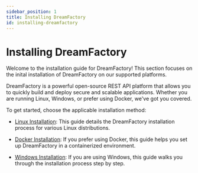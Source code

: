 ```yaml
---
sidebar_position: 1
title: Installing DreamFactory
id: installing-dreamfactory
---
```


# Installing DreamFactory

Welcome to the installation guide for DreamFactory! This section focuses on the inital installation of DreamFactory on our supported platforms.

DreamFactory is a powerful open-source REST API platform that allows you to quickly build and deploy secure and scalable applications. Whether you are running Linux, Windows, or prefer using Docker, we've got you covered. 

To get started, choose the applicable installation method:

- [Linux Installation](linux-installation.md): This guide details the DreamFactory installation process for various Linux distributions.

- [Docker Installation](docker-installation.md): If you prefer using Docker, this guide helps you set up DreamFactory in a containerized environment.

- [Windows Installation](windows-installation.md): If you are using Windows, this guide walks you through the installation process step by step.

